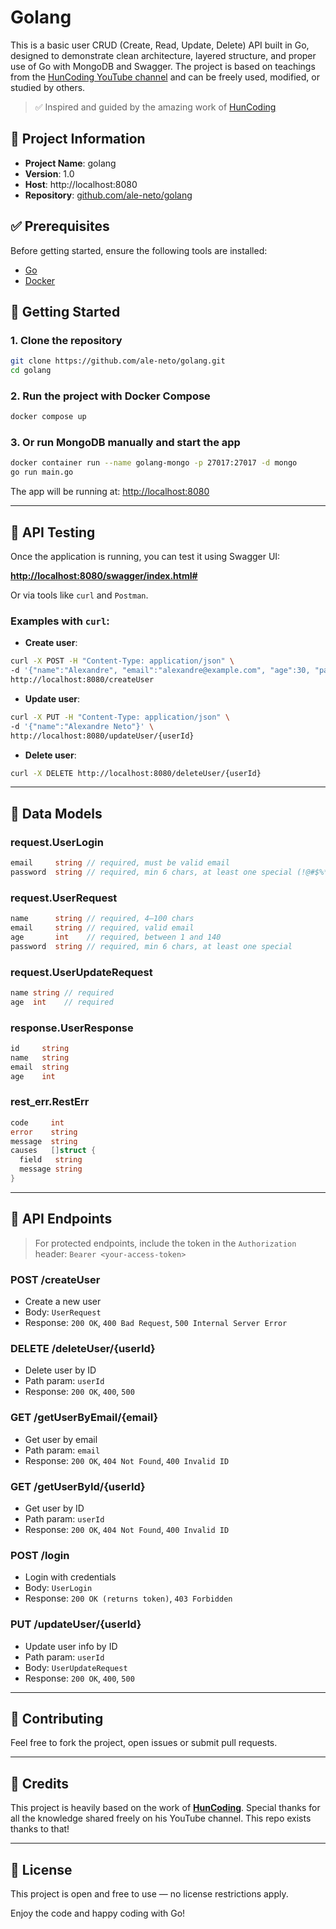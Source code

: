 # Golang


This is a basic user CRUD (Create, Read, Update, Delete) API built in Go, designed to demonstrate clean architecture, layered structure, and proper use of Go with MongoDB and Swagger. The project is based on teachings from the [HunCoding YouTube channel](https://www.youtube.com/@HunCoding) and can be freely used, modified, or studied by others.

> ✅ Inspired and guided by the amazing work of [HunCoding](https://github.com/HunCoding/meu-primeiro-crud-go)


## 📌 Project Information

- **Project Name**: golang
- **Version**: 1.0
- **Host**: http://localhost:8080
- **Repository**: [github.com/ale-neto/golang](https://github.com/ale-neto/golang)

## ✅ Prerequisites

Before getting started, ensure the following tools are installed:

- [Go](https://golang.org/dl/)
- [Docker](https://www.docker.com/get-started)

## 🚀 Getting Started

### 1. Clone the repository

```bash
git clone https://github.com/ale-neto/golang.git
cd golang
````

### 2. Run the project with Docker Compose

```bash
docker compose up
```

### 3. Or run MongoDB manually and start the app

```bash
docker container run --name golang-mongo -p 27017:27017 -d mongo
go run main.go
```

The app will be running at: [http://localhost:8080](http://localhost:8080)

---

## 🧪 API Testing

Once the application is running, you can test it using Swagger UI:

**[http://localhost:8080/swagger/index.html#](http://localhost:8080/swagger/index.html#)**

Or via tools like `curl` and `Postman`.

### Examples with `curl`:

* **Create user**:

```bash
curl -X POST -H "Content-Type: application/json" \
-d '{"name":"Alexandre", "email":"alexandre@example.com", "age":30, "password":"Test@123"}' \
http://localhost:8080/createUser
```

* **Update user**:

```bash
curl -X PUT -H "Content-Type: application/json" \
-d '{"name":"Alexandre Neto"}' \
http://localhost:8080/updateUser/{userId}
```

* **Delete user**:

```bash
curl -X DELETE http://localhost:8080/deleteUser/{userId}
```

---

## 🧾 Data Models

### request.UserLogin

```go
email     string // required, must be valid email
password  string // required, min 6 chars, at least one special (!@#$%*)
```

### request.UserRequest

```go
name      string // required, 4–100 chars
email     string // required, valid email
age       int    // required, between 1 and 140
password  string // required, min 6 chars, at least one special
```

### request.UserUpdateRequest

```go
name string // required
age  int    // required
```

### response.UserResponse

```go
id     string
name   string
email  string
age    int
```

### rest\_err.RestErr

```go
code     int
error    string
message  string
causes   []struct {
  field   string
  message string
}
```

---

## 📡 API Endpoints

> For protected endpoints, include the token in the `Authorization` header:
> `Bearer <your-access-token>`

### **POST /createUser**

* Create a new user
* Body: `UserRequest`
* Response: `200 OK`, `400 Bad Request`, `500 Internal Server Error`

### **DELETE /deleteUser/{userId}**

* Delete user by ID
* Path param: `userId`
* Response: `200 OK`, `400`, `500`

### **GET /getUserByEmail/{email}**

* Get user by email
* Path param: `email`
* Response: `200 OK`, `404 Not Found`, `400 Invalid ID`

### **GET /getUserById/{userId}**

* Get user by ID
* Path param: `userId`
* Response: `200 OK`, `404 Not Found`, `400 Invalid ID`

### **POST /login**

* Login with credentials
* Body: `UserLogin`
* Response: `200 OK (returns token)`, `403 Forbidden`

### **PUT /updateUser/{userId}**

* Update user info by ID
* Path param: `userId`
* Body: `UserUpdateRequest`
* Response: `200 OK`, `400`, `500`

---

## 🤝 Contributing

Feel free to fork the project, open issues or submit pull requests.

---

## 🧡 Credits

This project is heavily based on the work of **[HunCoding](https://www.youtube.com/@HunCoding)**.
Special thanks for all the knowledge shared freely on his YouTube channel. This repo exists thanks to that!

---

## 📄 License

This project is open and free to use — no license restrictions apply.

Enjoy the code and happy coding with Go!
